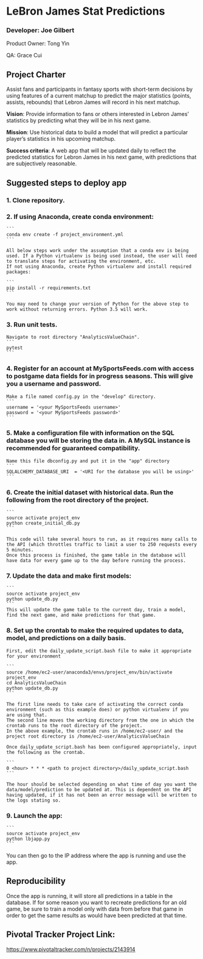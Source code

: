 # LeBron James Stat Predictions

### Developer: Joe Gilbert

Product Owner: Tong Yin

QA: Grace Cui

## Project Charter

Assist fans and participants in fantasy sports with short-term decisions by using features of a current matchup to predict the major statistics (points, assists, rebounds) that Lebron James will record in his next matchup. 

**Vision**: Provide information to fans or others interested in Lebron James’ statistics by predicting what they will be in his next game.

**Mission**: Use historical data to build a model that will predict a particular player’s statistics in his upcoming matchup. 

**Success criteria**: A web app that will be updated daily to reflect the predicted statistics for Lebron James in his next game, with predictions that are subjectively reasonable. 

 
## Suggested steps to deploy app

### 1. Clone repository.

### 2. If using Anaconda, create conda environment:

    ```
    conda env create -f project_environment.yml
    ```
	
	All below steps work under the assumption that a conda env is being used. If a Python virtualenv is being used instead, the user will need to translate steps for activating the environment, etc.
	If not using Anaconda, create Python virtualenv and install required packages:
    
    ```
    pip install -r requirements.txt
    ```

	You may need to change your version of Python for the above step to work without returning errors. Python 3.5 will work.
	
### 3. Run unit tests.

	Navigate to root directory "AnalyticsValueChain".
	```
	pytest
	```
	
### 4. Register for an account at MySportsFeeds.com with access to postgame data fields for in progress seasons. This will give you a username and password. 

	Make a file named config.py in the "develop" directory.
	```
	username = '<your MySportsFeeds username>'
	password = '<your MySportsFeeds password>'
	```
	
	
### 5. Make a configuration file with information on the SQL database you will be storing the data in. A MySQL instance is recommended for guaranteed compatibility. 

	Name this file dbconfig.py and put it in the "app" directory
	```
	SQLALCHEMY_DATABASE_URI  = '<URI for the database you will be using>'
	```



### 6. Create the initial dataset with historical data. Run the following from the root directory of the project. 

    ```
    source activate project_env
	python create_initial_db.py
    ```
	
	This code will take several hours to run, as it requires many calls to the API (which throttles traffic to limit a user to 250 requests every 5 minutes.
	Once this process is finished, the game table in the database will have data for every game up to the day before running the process. 

### 7. Update the data and make first models:

    ```
    source activate project_env
	python update_db.py
    ```
	This will update the game table to the current day, train a model, find the next game, and make predictions for that game. 

### 8. Set up the crontab to make the required updates to data, model, and predictions on a daily basis. 

	First, edit the daily_update_script.bash file to make it appropriate for your environment
	
	```
	source /home/ec2-user/anaconda3/envs/project_env/bin/activate project_env
	cd AnalyticsValueChain
	python update_db.py
	```
	
	The first line needs to take care of activating the correct conda environment (such as this example does) or python virtualenv if you are using that.
	The second line moves the working directory from the one in which the crontab runs to the root directory of the project. 
	In the above example, the crontab runs in /home/ec2-user/ and the project root directory is /home/ec2-user/AnalyticsValueChain
	
	Once daily_update_script.bash has been configured appropriately, input the following as the crontab.
	
	```
	0 <hour> * * * <path to project directory>/daily_update_script.bash
	```
	
	The hour should be selected depending on what time of day you want the data/model/prediction to be updated at. This is dependent on the API having updated, if it has not been an error message will be written to the logs stating so. 
	
	
### 9. Launch the app:

    ```
	source activate project_env
    python lbjapp.py
    ```

You can then go to the IP address where the app is running and use the app.

## Reproducibility

Once the app is running, it will store all predictions in a table in the database. If for some reason you want to recreate predictions for an old game, be sure to train a model only with data from before that game in order to get the same results as would have been predicted at that time. 


## Pivotal Tracker Project Link: 

https://www.pivotaltracker.com/n/projects/2143914
